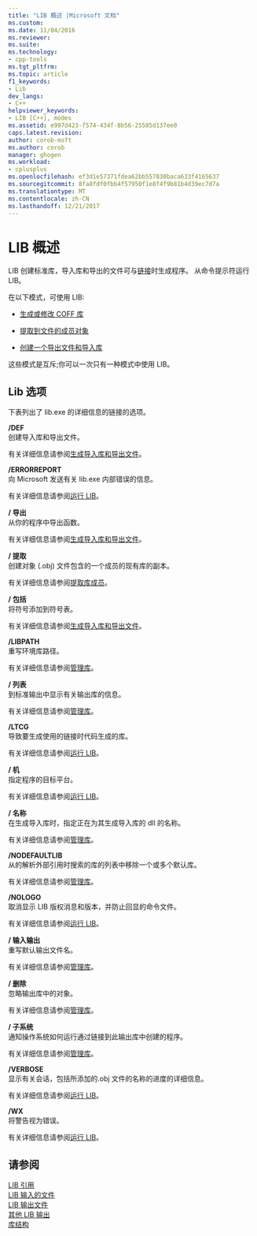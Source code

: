 ```yaml
---
title: "LIB 概述 |Microsoft 文档"
ms.custom: 
ms.date: 11/04/2016
ms.reviewer: 
ms.suite: 
ms.technology:
- cpp-tools
ms.tgt_pltfrm: 
ms.topic: article
f1_keywords:
- Lib
dev_langs:
- C++
helpviewer_keywords:
- LIB [C++], modes
ms.assetid: e997d423-f574-434f-8b56-25585d137ee0
caps.latest.revision: 
author: corob-msft
ms.author: corob
manager: ghogen
ms.workload:
- cplusplus
ms.openlocfilehash: ef3d1e57371fdea62bb557830baca633f4165637
ms.sourcegitcommit: 8fa8fdf0fbb4f57950f1e8f4f9b81b4d39ec7d7a
ms.translationtype: MT
ms.contentlocale: zh-CN
ms.lasthandoff: 12/21/2017
---
```

# <a name="overview-of-lib"></a>LIB 概述
LIB 创建标准库，导入库和导出的文件可与[链接](../../build/reference/linker-options.md)时生成程序。 从命令提示符运行 LIB。  
  
 在以下模式，可使用 LIB:  
  
-   [生成或修改 COFF 库](../../build/reference/managing-a-library.md)  
  
-   [提取到文件的成员对象](../../build/reference/extracting-a-library-member.md)  
  
-   [创建一个导出文件和导入库](../../build/reference/working-with-import-libraries-and-export-files.md)  
  
 这些模式是互斥;你可以一次只有一种模式中使用 LIB。  
  
## <a name="lib-options"></a>Lib 选项  
 下表列出了 lib.exe 的详细信息的链接的选项。  
  
 **/DEF**  
 创建导入库和导出文件。  
  
 有关详细信息请参阅[生成导入库和导出文件](../../build/reference/building-an-import-library-and-export-file.md)。  
  
 **/ERRORREPORT**  
 向 Microsoft 发送有关 lib.exe 内部错误的信息。  
  
 有关详细信息请参阅[运行 LIB](../../build/reference/running-lib.md)。  
  
 **/ 导出**  
 从你的程序中导出函数。  
  
 有关详细信息请参阅[生成导入库和导出文件](../../build/reference/building-an-import-library-and-export-file.md)。  
  
 **/ 提取**  
 创建对象 (.obj) 文件包含的一个成员的现有库的副本。  
  
 有关详细信息请参阅[提取库成员](../../build/reference/extracting-a-library-member.md)。  
  
 **/ 包括**  
 将符号添加到符号表。  
  
 有关详细信息请参阅[生成导入库和导出文件](../../build/reference/building-an-import-library-and-export-file.md)。  
  
 **/LIBPATH**  
 重写环境库路径。  
  
 有关详细信息请参阅[管理库](../../build/reference/managing-a-library.md)。  
  
 **/ 列表**  
 到标准输出中显示有关输出库的信息。  
  
 有关详细信息请参阅[管理库](../../build/reference/managing-a-library.md)。  
  
 **/LTCG**  
 导致要生成使用的链接时代码生成的库。  
  
 有关详细信息请参阅[运行 LIB](../../build/reference/running-lib.md)。  
  
 **/ 机**  
 指定程序的目标平台。  
  
 有关详细信息请参阅[运行 LIB](../../build/reference/running-lib.md)。  
  
 **/ 名称**  
 在生成导入库时，指定正在为其生成导入库的 dll 的名称。  
  
 有关详细信息请参阅[管理库](../../build/reference/managing-a-library.md)。  
  
 **/NODEFAULTLIB**  
 从的解析外部引用时搜索的库的列表中移除一个或多个默认库。  
  
 有关详细信息请参阅[管理库](../../build/reference/managing-a-library.md)。  
  
 **/NOLOGO**  
 取消显示 LIB 版权消息和版本，并防止回显的命令文件。  
  
 有关详细信息请参阅[运行 LIB](../../build/reference/running-lib.md)。  
  
 **/ 输入输出**  
 重写默认输出文件名。  
  
 有关详细信息请参阅[管理库](../../build/reference/managing-a-library.md)。  
  
 **/ 删除**  
 忽略输出库中的对象。  
  
 有关详细信息请参阅[管理库](../../build/reference/managing-a-library.md)。  
  
 **/ 子系统**  
 通知操作系统如何运行通过链接到此输出库中创建的程序。  
  
 有关详细信息请参阅[管理库](../../build/reference/managing-a-library.md)。  
  
 **/VERBOSE**  
 显示有关会话，包括所添加的.obj 文件的名称的进度的详细信息。  
  
 有关详细信息请参阅[运行 LIB](../../build/reference/running-lib.md)。  
  
 **/WX**  
 将警告视为错误。  
  
 有关详细信息请参阅[运行 LIB](../../build/reference/running-lib.md)。  
  
## <a name="see-also"></a>请参阅  
 [LIB 引用](../../build/reference/lib-reference.md)   
 [LIB 输入的文件](../../build/reference/lib-input-files.md)   
 [LIB 输出文件](../../build/reference/lib-output-files.md)   
 [其他 LIB 输出](../../build/reference/other-lib-output.md)   
 [库结构](../../build/reference/structure-of-a-library.md)